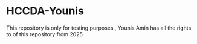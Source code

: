# HCCDA-Younis
This repository is only for  testing purposes , Younis Amin has all the rights to of this repository from 2025
